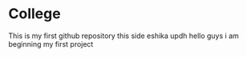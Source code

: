 # College
This is my first github repository
this side eshika updh
hello guys
i am beginning my first project
